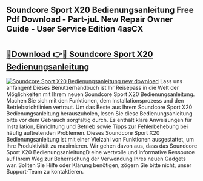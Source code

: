 ## Soundcore Sport X20 Bedienungsanleitung Free Pdf Download - Part-juL New Repair Owner Guide - User Service Edition 4asCX

# <h2><a href="http://df47ll.blite.top/?on=Soundcore+Sport+X20+Bedienungsanleitung">🔗Download 👉🔴 Soundcore Sport X20 Bedienungsanleitung</a></h2>

[![Soundcore Sport X20 Bedienungsanleitung new download](https://i.imgur.com/lujVjoI.png)](http://df47ll.blite.top/?on=Soundcore+Sport+X20+Bedienungsanleitung)
Lass uns anfangen! Dieses Benutzerhandbuch ist Ihr Reisepass in die Welt der Möglichkeiten mit Ihrem neuen Soundcore Sport X20 Bedienungsanleitung. Machen Sie sich mit den Funktionen, dem Installationsprozess und den Betriebsrichtlinien vertraut. Um das Beste aus Ihrem Soundcore Sport X20 Bedienungsanleitung herauszuholen, lesen Sie diese Bedienungsanleitung bitte vor dem Gebrauch sorgfältig durch. Es enthält klare Anweisungen für Installation, Einrichtung und Betrieb sowie Tipps zur Fehlerbehebung bei häufig auftretenden Problemen. Dieses Soundcore Sport X20 Bedienungsanleitung ist mit einer Vielzahl von Funktionen ausgestattet, um Ihre Produktivität zu maximieren. Wir gehen davon aus, dass das Soundcore Sport X20 BedienungsanleitungD eine wertvolle und informative Ressource auf Ihrem Weg zur Beherrschung der Verwendung Ihres neuen Gadgets war. Sollten Sie Hilfe oder Klärung benötigen, zögern Sie bitte nicht, unser Support-Team zu kontaktieren.
